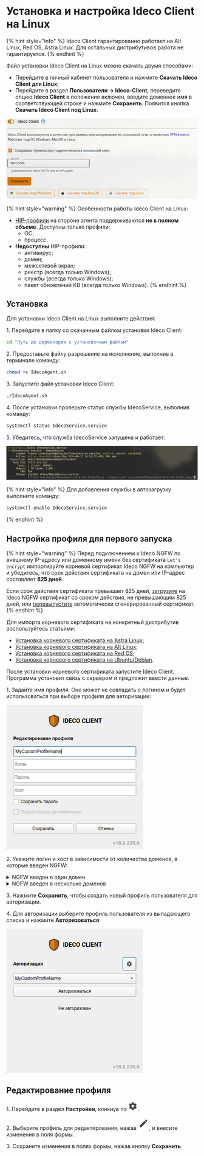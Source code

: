 # Установка и настройка Ideco Client на Linux

{% hint style="info" %}
Ideco Client гарантированно работает на Alt Linux, Red OS, Astra Linux. Для остальных дистрибутивов работа не гарантируется.
{% endhint %}

Файл установки Ideco Client на Linux можно скачать двумя способами:

* Перейдите в личный кабинет пользователя и нажмите **Скачать Ideco Client для Linux**;
* Перейдите в раздел **Пользователи -> Ideco-Client**, переведите опцию **Ideco Client** в положение включен, введите доменное имя в соответствующей строке и нажмите **Сохранить**. Появится кнопка **Скачать Ideco Client под Linux**:

![](/.gitbook/assets/ideco-client5.png)

{% hint style="warning" %}
Особенности работы Ideco Client на Linux:

* [HIP-профили](/settings/users/hip-profiles.md) на стороне агента поддерживаются **не в полном объеме**. Доступны только профили:
    * ОС;
    * процесс.
* **Недоступны** HIP-профили:
    * антивирус;
    * домен;
    * межсетевой экран;
    * реестр (всегда только Windows);
    * службы (всегда только Windows);
    * пакет обновлений KB (всегда только Windows).
{% endhint %}

## Установка

Для установки Ideco Client на Linux выполните действия:

1\. Перейдите в папку со скачанным файлом установки Ideco Client:

```bash
cd "Путь до директории с установочным файлом"
```

2\. Предоставьте файлу разрешение на исполнение, выполнив в терминале команду:

```bash
chmod +x IdecoAgent.sh
```

3\. Запустите файл установки Ideco Client:

```bash
./IdecoAgent.sh
```

4\. После установки проверьте статус службы IdecoService, выполнив команду:

```bash
systemctl status IdecoService.service
```

5\. Убедитесь, что служба IdecoService запущена и работает:

![](/.gitbook/assets/ideco-client-linux2.png)

{% hint style="info" %}
Для добавления службы в автозагрузку выполните команду:

```bash
systemctl enable IdecoService.service
```

{% endhint %}

## Настройка профиля для первого запуска

{% hint style="warning" %}
Перед подключением к Ideco NGFW по внешнему IP-адресу или доменному имени без сертификата `Let's encrypt` импортируйте корневой сертификат Ideco NGFW на компьютер и убедитесь, что срок действия сертификата на домен или IP-адрес составляет **825 дней**.

Если срок действия сертификата превышает 825 дней, [загрузите](/settings/services/certificates/upload-ssl-certificate-to-server.md) на Ideco NGFW сертификат со сроком действия, не превышающим 825 дней, или [перевыпустите](/settings/services/certificates/README.md#процесс-перевыпуска-сертификата) автоматически сгенерированный сертификат.
{% endhint %}

Для импорта корневого сертификата на конкретный дистрибутив воспользуйтесь статьями:

* [Установка корневого сертификата на Astra Linux](https://wiki.astralinux.ru/termidesk-help/4.3.1/dokumentatsiya/ekspluatatsionnaya-dokumentatsiya/termidesk-nastrojka-programmnogo-kompleksa/sistemnye-nastrojki/ustanovka-kornevogo-sertifikata-tsentra-sertifikatsii-v-termidesk);
* [Установка корневого сертификата на Alt Linux](https://www.altlinux.org/%D0%A3%D1%81%D1%82%D0%B0%D0%BD%D0%BE%D0%B2%D0%BA%D0%B0_%D0%BA%D0%BE%D1%80%D0%BD%D0%B5%D0%B2%D0%BE%D0%B3%D0%BE_%D1%81%D0%B5%D1%80%D1%82%D0%B8%D1%84%D0%B8%D0%BA%D0%B0%D1%82%D0%B0);
* [Установка корневого сертификата на Red OS](https://redos.red-soft.ru/base/szi/certs-cryptopro/);
* [Установка корневого сертификата на Ubuntu/Debian](https://manuals.gfi.com/en/kerio/connect/content/server-configuration/ssl-certificates/adding-trusted-root-certificates-to-the-server-1605.html).

После установки корневого сертификата запустите Ideco Client. Программа установит связь с сервером и предложит ввести данные.

1\. Задайте имя профиля. Оно может не совпадать с логином и будет использоваться при выборе профиля для авторизации:

![](/.gitbook/assets/ideco-client-linux3.png)

2\. Укажите логин и хост в зависимости от количества доменов, в которые введен NGFW:

<details>
<summary>NGFW введен в один домен</summary>

Введите **логин** в домене, в качестве **хоста** укажите домен или IP-адрес.

![](/.gitbook/assets/ideco-client-linux4.png)

</details>

<details>
<summary>NGFW введен в несколько доменов</summary>

Введите **логин** в формате **имя_домена/имя_пользователя**, в качестве **хоста** укажите **IP NGFW**.

![](/.gitbook/assets/ideco-client-linux5.png)

</details>

3\. Нажмите **Сохранить**, чтобы создать новый профиль пользователя для авторизации.

4\. Для авторизации выберите профиль пользователя из выпадающего списка и нажмите **Авторизоваться**:

![](/.gitbook/assets/ideco-client-linux6.png)


## Редактирование профиля

1\. Перейдите в раздел **Настройки**, кликнув по ![](/.gitbook/assets/icon-gear2.png).

2\. Выберите профиль для редактирования, нажав ![](/.gitbook/assets/icon-edit.png), и внесите изменения в поля формы.

3\. Сохраните изменения в полях формы, нажав кнопку **Сохранить**.